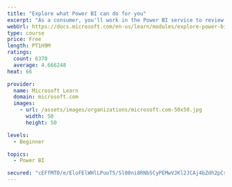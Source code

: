 ```yaml
---
title: "Explore what Power BI can do for you"
excerpt: "As a consumer, you'll work in the Power BI service to review and interact with content that has been shared with you. This module provides the foundational information that you need to work effectively in the Power BI service."
webUrl: https://docs.microsoft.com/en-us/learn/modules/explore-power-bi-service/
type: course
price: Free
length: PT1H9M
ratings:
  count: 6370
  average: 4.666248
heat: 66

provider:
  name: Microsoft Learn
  domain: microsoft.com
  images:
    - url: /assets/images/organizations/microsoft.com-50x50.jpg
      width: 50
      height: 50

levels:
  - Beginner

topics:
  - Power BI

secured: "cEFfMT0/e/EloFElWHlLPuoT5/Sl00ni8RNb5CyPEMwVJKl2JCAj4bZdh2pCsWYO3osPIVDnS5vaA4jAffZB1KNCEcSi1Q/j5W8F1qSmbqng9noTI31YAcuKJYLsv6QAFtPp8NNZi2lxEAWgUYUAcKAJ/7lejzRsxFiLvIEr2ZOBmVy6ExyLti7m2hsStmIXjH5cy3aZlOl7egFl27zcqinX5VFpT7pLtRMPn7wnMHsJrbK//buHULFaOtqNbE3HiiB7UaowVuzavzP8rpX093H2RNreRevFH9gbAX/POc8J0VUmdyLjs0NiUvZ9I2FdLaIm8R9xNz6NGXzSo6TvpVEvBBpew8Ew7pUwx6dJLuBMYXJIZa7GdPWUvCVWog+6DY7IeubPF4rmJuK3pnKqjVcUgEs9XZxHsrvVuoT0TMk=;aRKLsTU6jGF5C3cukCimAA=="
---
```


